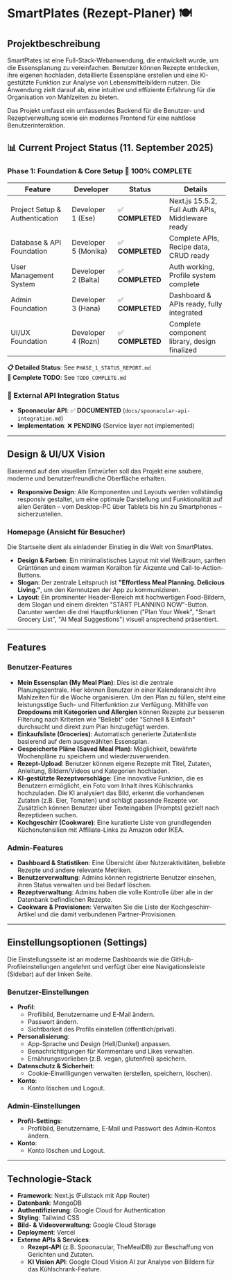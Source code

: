 # SmartPlates (Rezept-Planer) 🍽️

## Projektbeschreibung

SmartPlates ist eine Full-Stack-Webanwendung, die entwickelt wurde, um die Essensplanung zu vereinfachen. Benutzer können Rezepte entdecken, ihre eigenen hochladen, detaillierte Essenspläne erstellen und eine KI-gestützte Funktion zur Analyse von Lebensmittelbildern nutzen. Die Anwendung zielt darauf ab, eine intuitive und effiziente Erfahrung für die Organisation von Mahlzeiten zu bieten.

Das Projekt umfasst ein umfassendes Backend für die Benutzer- und Rezeptverwaltung sowie ein modernes Frontend für eine nahtlose Benutzerinteraktion.

## 📊 Current Project Status (11. September 2025)

### Phase 1: Foundation & Core Setup 🎉 **100% COMPLETE**

| Feature | Developer | Status | Details |
|---------|-----------|--------|---------|
| Project Setup & Authentication | Developer 1 (Ese) | ✅ **COMPLETED** | Next.js 15.5.2, Full Auth APIs, Middleware ready |
| Database & API Foundation | Developer 5 (Monika) | ✅ **COMPLETED** | Complete APIs, Recipe data, CRUD ready |
| User Management System | Developer 2 (Balta) | ✅ **COMPLETED** | Auth working, Profile system complete |
| Admin Foundation | Developer 3 (Hana) | ✅ **COMPLETED** | Dashboard & APIs ready, fully integrated |
| UI/UX Foundation | Developer 4 (Rozn) | ✅ **COMPLETED** | Complete component library, design finalized |

**📋 Detailed Status**: See `PHASE_1_STATUS_REPORT.md`  
**📝 Complete TODO**: See `TODO_COMPLETE.md`

### 🔗 External API Integration Status
- **Spoonacular API**: ✅ **DOCUMENTED** (`docs/spoonacular-api-integration.md`)
- **Implementation**: ❌ **PENDING** (Service layer not implemented)

---

## Design & UI/UX Vision

Basierend auf den visuellen Entwürfen soll das Projekt eine saubere, moderne und benutzerfreundliche Oberfläche erhalten.

* **Responsive Design**: Alle Komponenten und Layouts werden vollständig responsiv gestaltet, um eine optimale Darstellung und Funktionalität auf allen Geräten – vom Desktop-PC über Tablets bis hin zu Smartphones – sicherzustellen.

### Homepage (Ansicht für Besucher)

Die Startseite dient als einladender Einstieg in die Welt von SmartPlates.
* **Design & Farben**: Ein minimalistisches Layout mit viel Weißraum, sanften Grüntönen und einem warmen Korallton für Akzente und Call-to-Action-Buttons.
* **Slogan**: Der zentrale Leitspruch ist **"Effortless Meal Planning. Delicious Living."**, um den Kernnutzen der App zu kommunizieren.
* **Layout**: Ein prominenter Header-Bereich mit hochwertigen Food-Bildern, dem Slogan und einem direkten "START PLANNING NOW"-Button. Darunter werden die drei Hauptfunktionen ("Plan Your Week", "Smart Grocery List", "AI Meal Suggestions") visuell ansprechend präsentiert.

---

## Features

### Benutzer-Features

* **Mein Essensplan (My Meal Plan)**: Dies ist die zentrale Planungszentrale. Hier können Benutzer in einer Kalenderansicht ihre Mahlzeiten für die Woche organisieren. Um den Plan zu füllen, steht eine leistungsstige Such- und Filterfunktion zur Verfügung. Mithilfe von **Dropdowns mit Kategorien und Allergien** können Rezepte zur besseren Filterung nach Kriterien wie "Beliebt" oder "Schnell & Einfach" durchsucht und direkt zum Plan hinzugefügt werden.
* **Einkaufsliste (Groceries)**: Automatisch generierte Zutatenliste basierend auf dem ausgewählten Essensplan.
* **Gespeicherte Pläne (Saved Meal Plan)**: Möglichkeit, bewährte Wochenpläne zu speichern und wiederzuverwenden.
* **Rezept-Upload**: Benutzer können eigene Rezepte mit Titel, Zutaten, Anleitung, Bildern/Videos und Kategorien hochladen.
* **KI-gestützte Rezeptvorschläge**: Eine innovative Funktion, die es Benutzern ermöglicht, ein Foto vom Inhalt ihres Kühlschranks hochzuladen. Die KI analysiert das Bild, erkennt die vorhandenen Zutaten (z.B. Eier, Tomaten) und schlägt passende Rezepte vor. Zusätzlich können Benutzer über Texteingaben (Prompts) gezielt nach Rezeptideen suchen.
* **Kochgeschirr (Cookware)**: Eine kuratierte Liste von grundlegenden Küchenutensilien mit Affiliate-Links zu Amazon oder IKEA.

### Admin-Features

* **Dashboard & Statistiken**: Eine Übersicht über Nutzeraktivitäten, beliebte Rezepte und andere relevante Metriken.
* **Benutzerverwaltung**: Admins können registrierte Benutzer einsehen, ihren Status verwalten und bei Bedarf löschen.
* **Rezeptverwaltung**: Admins haben die volle Kontrolle über alle in der Datenbank befindlichen Rezepte.
* **Cookware & Provisionen**: Verwalten Sie die Liste der Kochgeschirr-Artikel und die damit verbundenen Partner-Provisionen.

---

## Einstellungsoptionen (Settings)

Die Einstellungsseite ist an moderne Dashboards wie die GitHub-Profileinstellungen angelehnt und verfügt über eine Navigationsleiste (Sidebar) auf der linken Seite.

### Benutzer-Einstellungen

* **Profil**:
    * Profilbild, Benutzername und E-Mail ändern.
    * Passwort ändern.
    * Sichtbarkeit des Profils einstellen (öffentlich/privat).
* **Personalisierung**:
    * App-Sprache und Design (Hell/Dunkel) anpassen.
    * Benachrichtigungen für Kommentare und Likes verwalten.
    * Ernährungsvorlieben (z.B. vegan, glutenfrei) speichern.
* **Datenschutz & Sicherheit**:
    * Cookie-Einwilligungen verwalten (erstellen, speichern, löschen).
* **Konto**:
    * Konto löschen und Logout.

### Admin-Einstellungen

* **Profil-Settings**:
    * Profilbild, Benutzername, E-Mail und Passwort des Admin-Kontos ändern.
* **Konto**:
    * Konto löschen und Logout.

---

## Technologie-Stack

* **Framework**: Next.js (Fullstack mit App Router)
* **Datenbank**: MongoDB
* **Authentifizierung**: Google Cloud for Authentication
* **Styling**: Tailwind CSS
* **Bild- & Videoverwaltung**: Google Cloud Storage
* **Deployment**: Vercel
* **Externe APIs & Services**:
    * **Rezept-API** (z.B. Spoonacular, TheMealDB) zur Beschaffung von Gerichten und Zutaten.
    * **KI Vision API**: Google Cloud Vision AI zur Analyse von Bildern für das Kühlschrank-Feature.